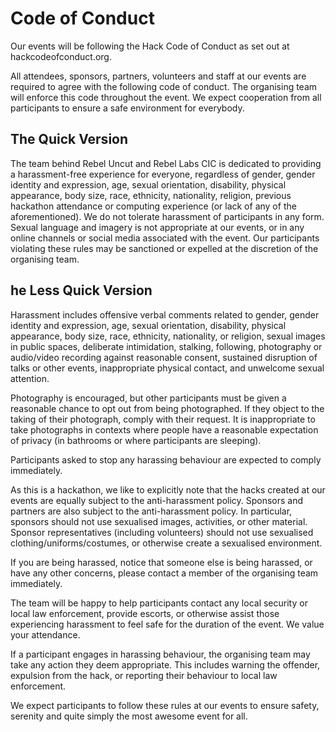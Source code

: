 # Code of Conduct

Our events will be following the Hack Code of Conduct as set out at hackcodeofconduct.org.

All attendees, sponsors, partners, volunteers and staff at our events are required to agree with the following code of conduct. The organising team will enforce this code throughout the event. We expect cooperation from all participants to ensure a safe environment for everybody.

## The Quick Version

The team behind Rebel Uncut and Rebel Labs CIC is dedicated to providing a harassment-free experience for everyone, regardless of gender, gender identity and expression, age, sexual orientation, disability, physical appearance, body size, race, ethnicity, nationality, religion, previous hackathon attendance or computing experience (or lack of any of the aforementioned). We do not tolerate harassment of participants in any form. Sexual language and imagery is not appropriate at our events, or in any online channels or social media associated with the event. Our participants violating these rules may be sanctioned or expelled at the discretion of the organising team.

## he Less Quick Version

Harassment includes offensive verbal comments related to gender, gender identity and expression, age, sexual orientation, disability, physical appearance, body size, race, ethnicity, nationality, or religion, sexual images in public spaces, deliberate intimidation, stalking, following, photography or audio/video recording against reasonable consent, sustained disruption of talks or other events, inappropriate physical contact, and unwelcome sexual attention.

Photography is encouraged, but other participants must be given a reasonable chance to opt out from being photographed. If they object to the taking of their photograph, comply with their request. It is inappropriate to take photographs in contexts where people have a reasonable expectation of privacy (in bathrooms or where participants are sleeping).

Participants asked to stop any harassing behaviour are expected to comply immediately.

As this is a hackathon, we like to explicitly note that the hacks created at our events are equally subject to the anti-harassment policy. Sponsors and partners are also subject to the anti-harassment policy. In particular, sponsors should not use sexualised images, activities, or other material. Sponsor representatives (including volunteers) should not use sexualised clothing/uniforms/costumes, or otherwise create a sexualised environment.

If you are being harassed, notice that someone else is being harassed, or have any other concerns, please contact a member of the organising team immediately.

The team will be happy to help participants contact any local security or local law enforcement, provide escorts, or otherwise assist those experiencing harassment to feel safe for the duration of the event. We value your attendance.

If a participant engages in harassing behaviour, the organising team may take any action they deem appropriate. This includes warning the offender, expulsion from the hack, or reporting their behaviour to local law enforcement.

We expect participants to follow these rules at our events to ensure safety, serenity and quite simply the most awesome event for all.
